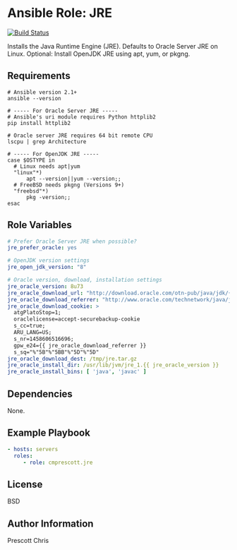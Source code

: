 Ansible Role: JRE
=========
[![Build Status](https://travis-ci.org/cmprescott/ansible-role-jre.svg?branch=master)](https://travis-ci.org/cmprescott/ansible-role-jre)

Installs the Java Runtime Engine (JRE). Defaults to Oracle Server JRE on Linux. Optional: Install OpenJDK JRE using apt, yum, or pkgng.

Requirements
------------

```shell
# Ansible version 2.1+
ansible --version

# ----- For Oracle Server JRE -----
# Ansible's uri module requires Python httplib2
pip install httplib2

# Oracle server JRE requires 64 bit remote CPU 
lscpu | grep Architecture

# ----- For OpenJDK JRE -----
case $OSTYPE in
  # Linux needs apt|yum
  "linux"*)
      apt --version||yum --version;;
  # FreeBSD needs pkgng (Versions 9+)
  "freebsd"*)
      pkg -version;;
esac
```

Role Variables
--------------

```yaml
# Prefer Oracle Server JRE when possible?
jre_prefer_oracle: yes

# OpenJDK version settings
jre_open_jdk_version: "8"

# Oracle version, download, installation settings
jre_oracle_version: 8u73
jre_oracle_download_url: "http://download.oracle.com/otn-pub/java/jdk/{{ jre_oracle_version }}-b02/server-jre-{{ jre_oracle_version }}-linux-x64.tar.gz"
jre_oracle_download_referrer: "http://www.oracle.com/technetwork/java/javase/downloads/server-jre8-downloads-2133154.html"
jre_oracle_download_cookie: >
  atgPlatoStop=1;
  oraclelicense=accept-securebackup-cookie
  s_cc=true;
  ARU_LANG=US;
  s_nr=1458606516696;
  gpw_e24={{ jre_oracle_download_referrer }}
  s_sq="%"5B"%"5BB"%"5D"%"5D"
jre_oracle_download_dest: /tmp/jre.tar.gz
jre_oracle_install_dir: /usr/lib/jvm/jre_1.{{ jre_oracle_version }}
jre_oracle_install_bins: [ 'java', 'javac' ]
```

Dependencies
------------

None.

Example Playbook
----------------

```yaml
- hosts: servers
  roles:
     - role: cmprescott.jre
```

License
-------

BSD

Author Information
------------------

Prescott Chris
